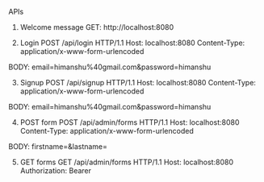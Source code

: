 APIs
1. Welcome message
GET: http://localhost:8080 

2. Login
POST /api/login HTTP/1.1
Host: localhost:8080
Content-Type: application/x-www-form-urlencoded

BODY: email=himanshu%40gmail.com&password=himanshu 

3. Signup
POST /api/signup HTTP/1.1
Host: localhost:8080
Content-Type: application/x-www-form-urlencoded

BODY: email=himanshu%40gmail.com&password=himanshu 

4. POST form
POST /api/admin/forms HTTP/1.1
Host: localhost:8080
Content-Type: application/x-www-form-urlencoded

BODY: firstname=<firstname>&lastname=<lastname>

5. GET forms
GET /api/admin/forms HTTP/1.1
Host: localhost:8080
Authorization: Bearer <TOKEN>


